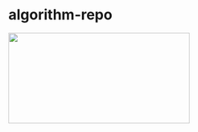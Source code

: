 # algorithm-repo

<a href="https://solved.ac/lacvert0170"><img height="180px" width="360px" src="http://mazassumnida.wtf/api/v2/generate_badge?boj=lacvert0170" /></a>

